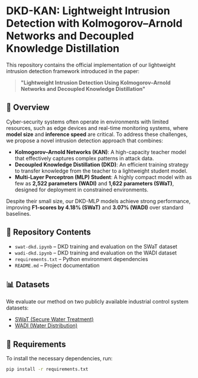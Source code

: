 # DKD-KAN: Lightweight Intrusion Detection with Kolmogorov–Arnold Networks and Decoupled Knowledge Distillation

This repository contains the official implementation of our lightweight intrusion detection framework introduced in the paper:

> **"Lightweight Intrusion Detection Using Kolmogorov–Arnold Networks and Decoupled Knowledge Distillation"**

## 🚀 Overview

Cyber-security systems often operate in environments with limited resources, such as edge devices and real-time monitoring systems, where **model size** and **inference speed** are critical. To address these challenges, we propose a novel intrusion detection approach that combines:

- **Kolmogorov–Arnold Networks (KAN)**: A high-capacity teacher model that effectively captures complex patterns in attack data.
- **Decoupled Knowledge Distillation (DKD)**: An efficient training strategy to transfer knowledge from the teacher to a lightweight student model.
- **Multi-Layer Perceptron (MLP) Student**: A highly compact model with as few as **2,522 parameters (WADI)** and **1,622 parameters (SWaT)**, designed for deployment in constrained environments.

Despite their small size, our DKD-MLP models achieve strong performance, improving **F1-scores by 4.18% (SWaT)** and **3.07% (WADI)** over standard baselines.

## 📂 Repository Contents

- `swat-dkd.ipynb` – DKD training and evaluation on the SWaT dataset  
- `wadi-dkd.ipynb` – DKD training and evaluation on the WADI dataset  
- `requirements.txt` – Python environment dependencies  
- `README.md` – Project documentation

## 📊 Datasets

We evaluate our method on two publicly available industrial control system datasets:

- [SWaT (Secure Water Treatment)](https://itrust.sutd.edu.sg/itrust-labs_datasets/dataset_info/)
- [WADI (Water Distribution)](https://itrust.sutd.edu.sg/itrust-labs_datasets/dataset_info/)

## 🔧 Requirements

To install the necessary dependencies, run:

```bash
pip install -r requirements.txt
